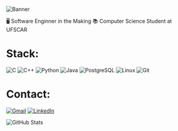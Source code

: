 ![Banner](https://i.imgur.com/n3wUA2L.png)

:desktop_computer: Software Enginner in the Making
:books: Computer Science Student at UFSCAR

# Stack:
![C](https://img.shields.io/badge/C-00599C?style=for-the-badge&logo=c&logoColor=white) 
![C++](https://img.shields.io/badge/C%2B%2B-00599C?style=for-the-badge&logo=c%2B%2B&logoColor=white) 
![Python](https://img.shields.io/badge/python-3670A0?style=for-the-badge&logo=python&logoColor=ffdd54) 
![Java](https://img.shields.io/badge/java-%23ED8B00.svg?style=for-the-badge&logo=openjdk&logoColor=white) 
![PostgreSQL](https://img.shields.io/badge/PostgreSQL-000?style=for-the-badge&logo=postgresql) 
![Linux](https://img.shields.io/badge/Linux-000?style=for-the-badge&logo=linux&logoColor=FCC624) 
![Git](https://img.shields.io/badge/GIT-E44C30?style=for-the-badge&logo=git&logoColor=white) 

# Contact: 
[![Gmail](https://img.shields.io/badge/Gmail-333333?style=for-the-badge&logo=gmail&logoColor=red)](mailto:uscaio@estudante.ufscar) 
[![LinkedIn](https://img.shields.io/badge/LinkedIn-0077B5?style=for-the-badge&logo=linkedin&logoColor=white)](https://www.linkedin.com/in/caio-ueda-sampaio-23511b253/) 

![GitHub Stats](https://github-readme-stats.vercel.app/api?username=KY-U&show_icons=true&theme=radical)

<!--
[Top Languages](https://github-readme-stats.vercel.app/api/top-langs/?username=KY-U&layout=compact&theme=radical)
-->

<!--
## Hi there 👋

**KY-U/KY-U** is a ✨ _special_ ✨ repository because its `README.md` (this file) appears on your GitHub profile.

Here are some ideas to get you started:

- 🔭 I’m currently working on ...
- 🌱 I’m currently learning ...
- 👯 I’m looking to collaborate on ...
- 🤔 I’m looking for help with ...
- 💬 Ask me about ...
- 📫 How to reach me: ...
- 😄 Pronouns: ...
- ⚡ Fun fact: ...
-->
